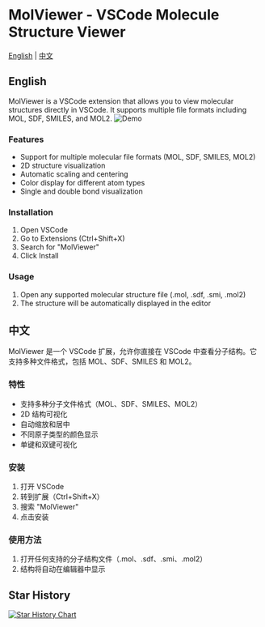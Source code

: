 # MolViewer - VSCode Molecule Structure Viewer

[English](#english) | [中文](#中文)

## English

MolViewer is a VSCode extension that allows you to view molecular structures directly in VSCode. It supports multiple file formats including MOL, SDF, SMILES, and MOL2.
![Demo](media/use.gif)

### Features

- Support for multiple molecular file formats (MOL, SDF, SMILES, MOL2)
- 2D structure visualization
- Automatic scaling and centering
- Color display for different atom types
- Single and double bond visualization

### Installation

1. Open VSCode
2. Go to Extensions (Ctrl+Shift+X)
3. Search for "MolViewer"
4. Click Install

### Usage

1. Open any supported molecular structure file (.mol, .sdf, .smi, .mol2)
2. The structure will be automatically displayed in the editor

## 中文

MolViewer 是一个 VSCode 扩展，允许你直接在 VSCode 中查看分子结构。它支持多种文件格式，包括 MOL、SDF、SMILES 和 MOL2。

### 特性

- 支持多种分子文件格式（MOL、SDF、SMILES、MOL2）
- 2D 结构可视化
- 自动缩放和居中
- 不同原子类型的颜色显示
- 单键和双键可视化

### 安装

1. 打开 VSCode
2. 转到扩展（Ctrl+Shift+X）
3. 搜索 "MolViewer"
4. 点击安装

### 使用方法

1. 打开任何支持的分子结构文件（.mol、.sdf、.smi、.mol2）
2. 结构将自动在编辑器中显示

## Star History

[![Star History Chart](https://api.star-history.com/svg?repos=ByteTora/vscodemol&type=Date)](https://star-history.com/#ByteTora/vscodemol&Date)
